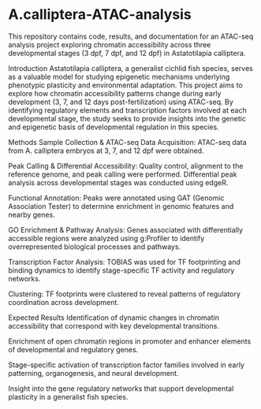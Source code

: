 # A.calliptera-ATAC-analysis
This repository contains code, results, and documentation for an ATAC-seq analysis project exploring chromatin accessibility across three developmental stages (3 dpf, 7 dpf, and 12 dpf) in Astatotilapia calliptera.


Introduction
Astatotilapia calliptera, a generalist cichlid fish species, serves as a valuable model for studying epigenetic mechanisms underlying phenotypic plasticity and environmental adaptation. This project aims to explore how chromatin accessibility patterns change during early development (3, 7, and 12 days post-fertilization) using ATAC-seq. By identifying regulatory elements and transcription factors involved at each developmental stage, the study seeks to provide insights into the genetic and epigenetic basis of developmental regulation in this species.

Methods
Sample Collection & ATAC-seq Data Acquisition: ATAC-seq data from A. calliptera embryos at 3, 7, and 12 dpf were obtained.

Peak Calling & Differential Accessibility: Quality control, alignment to the reference genome, and peak calling were performed. Differential peak analysis across developmental stages was conducted using edgeR.

Functional Annotation: Peaks were annotated using GAT (Genomic Association Tester) to determine enrichment in genomic features and nearby genes.

GO Enrichment & Pathway Analysis: Genes associated with differentially accessible regions were analyzed using g:Profiler to identify overrepresented biological processes and pathways.

Transcription Factor Analysis: TOBIAS was used for TF footprinting and binding dynamics to identify stage-specific TF activity and regulatory networks.

Clustering: TF footprints were clustered to reveal patterns of regulatory coordination across development.

Expected Results
Identification of dynamic changes in chromatin accessibility that correspond with key developmental transitions.

Enrichment of open chromatin regions in promoter and enhancer elements of developmental and regulatory genes.

Stage-specific activation of transcription factor families involved in early patterning, organogenesis, and neural development.

Insight into the gene regulatory networks that support developmental plasticity in a generalist fish species.
